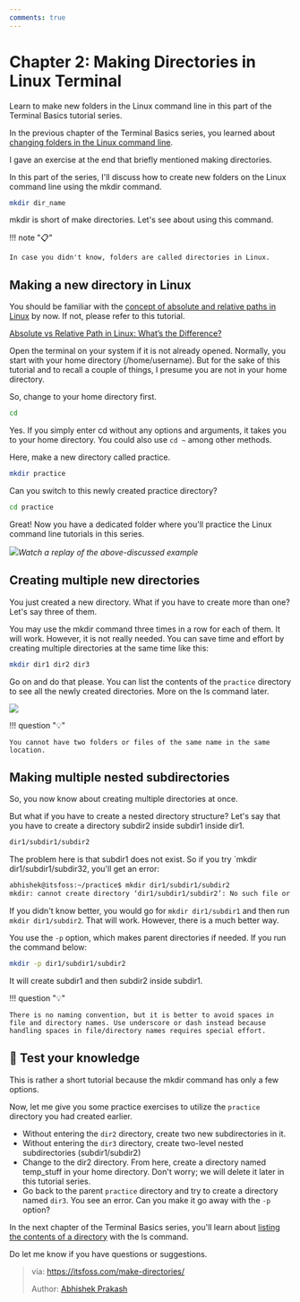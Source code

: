```yaml
---
comments: true
---
```


# Chapter 2: Making Directories in Linux Terminal

Learn to make new folders in the Linux command line in this part of the Terminal Basics tutorial series.

In the previous chapter of the Terminal Basics series, you learned about [changing folders in the Linux command line](https://itsfoss.com/change-directories/).

I gave an exercise at the end that briefly mentioned making directories.

In this part of the series, I'll discuss how to create new folders on the Linux command line using the mkdir command.

```Bash
mkdir dir_name
```

mkdir is short of make directories. Let's see about using this command.

!!! note "📋"

    In case you didn't know, folders are called directories in Linux.

## Making a new directory in Linux

You should be familiar with the [concept of absolute and relative paths in Linux](https://linuxhandbook.com/absolute-vs-relative-path/?) by now. If not, please refer to this tutorial.

[Absolute vs Relative Path in Linux: What’s the Difference?](https://linuxhandbook.com/absolute-vs-relative-path/?)

Open the terminal on your system if it is not already opened. Normally, you start with your home directory (/home/username). But for the sake of this tutorial and to recall a couple of things, I presume you are not in your home directory.

So, change to your home directory first.

```Bash
cd
```

Yes. If you simply enter cd without any options and arguments, it takes you to your home directory. You could also use `cd ~` among other methods.

Here, make a new directory called practice.

```Bash
mkdir practice
```

Can you switch to this newly created practice directory?

```Bash
cd practice
```

Great! Now you have a dedicated folder where you'll practice the Linux command line tutorials in this series.

![](https://cdn.jsdelivr.net/gh/SDNURoboticsAILab/ImageBed@master/img/resources/linux/chapter2-make-directory-example.svg)*Watch a replay of the above-discussed example*

## Creating multiple new directories

You just created a new directory. What if you have to create more than one? Let's say three of them.

You may use the mkdir command three times in a row for each of them. It will work. However, it is not really needed. You can save time and effort by creating multiple directories at the same time like this:

```Bash
mkdir dir1 dir2 dir3
```

Go on and do that please. You can list the contents of the `practice` directory to see all the newly created directories. More on the ls command later.

![](https://cdn.jsdelivr.net/gh/SDNURoboticsAILab/ImageBed@master/img/resources/linux/chapter2-create-multiple-directories-linux.png)

!!! question "💡"

    You cannot have two folders or files of the same name in the same location.

## Making multiple nested subdirectories

So, you now know about creating multiple directories at once.

But what if you have to create a nested directory structure? Let's say that you have to create a directory subdir2 inside subdir1 inside dir1.

```Bash
dir1/subdir1/subdir2
```

The problem here is that subdir1 does not exist. So if you try `mkdir dir1/subdir1/subdir32, you'll get an error:

```Bash
abhishek@itsfoss:~/practice$ mkdir dir1/subdir1/subdir2
mkdir: cannot create directory ‘dir1/subdir1/subdir2’: No such file or directory
```

If you didn't know better, you would go for `mkdir dir1/subdir1` and then run `mkdir dir1/subdir2`. That will work. However, there is a much better way.

You use the `-p` option, which makes parent directories if needed. If you run the command below:

```Bash
mkdir -p dir1/subdir1/subdir2
```

It will create subdir1 and then subdir2 inside subdir1.

!!! question "💡"

    There is no naming convention, but it is better to avoid spaces in file and directory names. Use underscore or dash instead because handling spaces in file/directory names requires special effort.

## 📝 Test your knowledge

This is rather a short tutorial because the mkdir command has only a few options.

Now, let me give you some practice exercises to utilize the `practice` directory you had created earlier.

- Without entering the `dir2` directory, create two new subdirectories in it.
- Without entering the `dir3` directory, create two-level nested subdirectories (subdir1/subdir2)
- Change to the dir2 directory. From here, create a directory named temp_stuff in your home directory. Don't worry; we will delete it later in this tutorial series.
- Go back to the parent `practice` directory and try to create a directory named `dir3`. You see an error. Can you make it go away with the `-p` option?

In the next chapter of the Terminal Basics series, you'll learn about [listing the contents of a directory](https://itsfoss.com/list-directory-content/) with the ls command.

Do let me know if you have questions or suggestions.

>via: https://itsfoss.com/make-directories/
>
>Author: [Abhishek Prakash](https://itsfoss.com/author/abhishek/)